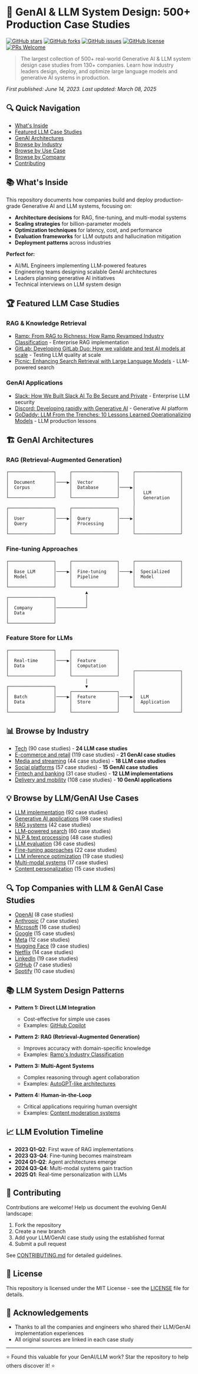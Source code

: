 # 🤖 GenAI & LLM System Design: 500+ Production Case Studies

[![GitHub stars](https://img.shields.io/github/stars/themanojdesai/genai-llm-ml-case-studies?style=social)](https://github.com/themanojdesai/genai-llm-ml-case-studies/stargazers)
[![GitHub forks](https://img.shields.io/github/forks/themanojdesai/genai-llm-ml-case-studies?style=social)](https://github.com/themanojdesai/genai-llm-ml-case-studies/network/members)
[![GitHub issues](https://img.shields.io/github/issues/themanojdesai/genai-llm-ml-case-studies)](https://github.com/themanojdesai/genai-llm-ml-case-studies/issues)
[![GitHub license](https://img.shields.io/github/license/themanojdesai/genai-llm-ml-case-studies)](https://github.com/themanojdesai/genai-llm-ml-case-studies/blob/main/LICENSE)
[![PRs Welcome](https://img.shields.io/badge/PRs-welcome-brightgreen.svg)](https://github.com/themanojdesai/genai-llm-ml-case-studies/blob/main/CONTRIBUTING.md)

> The largest collection of 500+ real-world Generative AI & LLM system design case studies from 130+ companies. Learn how industry leaders design, deploy, and optimize large language models and generative AI systems in production.

*First published: June 14, 2023. Last updated: March 08, 2025*

## 🔍 Quick Navigation
- [What's Inside](#-whats-inside)
- [Featured LLM Case Studies](#-featured-llm-case-studies)
- [GenAI Architectures](#-genai-architectures)
- [Browse by Industry](#-browse-by-industry)
- [Browse by Use Case](#-browse-by-use-case)
- [Browse by Company](#-browse-by-company)
- [Contributing](#-contributing)

## 📚 What's Inside

This repository documents how companies build and deploy production-grade Generative AI and LLM systems, focusing on:

- **Architecture decisions** for RAG, fine-tuning, and multi-modal systems
- **Scaling strategies** for billion-parameter models
- **Optimization techniques** for latency, cost, and performance
- **Evaluation frameworks** for LLM outputs and hallucination mitigation
- **Deployment patterns** across industries

**Perfect for:**
- AI/ML Engineers implementing LLM-powered features
- Engineering teams designing scalable GenAI architectures
- Leaders planning generative AI initiatives
- Technical interviews on LLM system design

## 🏆 Featured LLM Case Studies

### RAG & Knowledge Retrieval
- [Ramp: From RAG to Richness: How Ramp Revamped Industry Classification](case-studies/by-company/ramp/from-rag-to-richness-how-ramp-revamped-industry-classification.md) - Enterprise RAG implementation
- [GitLab: Developing GitLab Duo: How we validate and test AI models at scale](case-studies/by-company/gitlab/developing-gitlab-duo-how-we-validate-and-test-ai-models-at-scale.md) - Testing LLM quality at scale
- [Picnic: Enhancing Search Retrieval with Large Language Models](case-studies/by-company/picnic/enhancing-search-retrieval-with-large-language-models-llms.md) - LLM-powered search

### GenAI Applications
- [Slack: How We Built Slack AI To Be Secure and Private](case-studies/by-company/slack/how-we-built-slack-ai-to-be-secure-and-private.md) - Enterprise LLM security
- [Discord: Developing rapidly with Generative AI](case-studies/by-company/discord/developing-rapidly-with-generative-ai.md) - Generative AI platform
- [GoDaddy: LLM From the Trenches: 10 Lessons Learned Operationalizing Models](case-studies/by-company/godaddy/llm-from-the-trenches-10-lessons-learned-operationalizing-models-at-godaddy.md) - LLM production lessons

## 🏗️ GenAI Architectures

### RAG (Retrieval-Augmented Generation)
```
┌─────────────────┐     ┌─────────────────┐     ┌─────────────────┐
│                 │     │                 │     │                 │
│  Document       │────▶│  Vector         │     │                 │
│  Corpus         │     │  Database       │────▶│                 │
│                 │     │                 │     │   LLM           │
└─────────────────┘     └─────────────────┘     │   Generation    │
                                                │                 │
┌─────────────────┐     ┌─────────────────┐     │                 │
│                 │     │                 │     │                 │
│  User           │────▶│  Query          │────▶│                 │
│  Query          │     │  Processing     │     │                 │
│                 │     │                 │     │                 │
└─────────────────┘     └─────────────────┘     └─────────────────┘
```

### Fine-tuning Approaches
```
┌─────────────────┐     ┌─────────────────┐     ┌─────────────────┐
│                 │     │                 │     │                 │
│  Base LLM       │────▶│  Fine-tuning    │────▶│  Specialized    │
│  Model          │     │  Pipeline       │     │  Model          │
│                 │     │                 │     │                 │
└─────────────────┘     └─────────────────┘     └─────────────────┘
                              ▲
┌─────────────────┐           │
│                 │           │
│  Company        │───────────┘
│  Data           │
│                 │
└─────────────────┘
```

### Feature Store for LLMs
```
┌─────────────────┐     ┌─────────────────┐
│                 │     │                 │
│  Real-time      │────▶│  Feature        │
│  Data           │     │  Computation    │
│                 │     │                 │     ┌─────────────────┐
└─────────────────┘     └─────────────────┘     │                 │
                              │                 │                 │
┌─────────────────┐           ▼                 │                 │
│                 │     ┌─────────────────┐     │                 │
│  Batch          │────▶│  Feature        │────▶│  LLM            │
│  Data           │     │  Store          │     │  Application    │
│                 │     │                 │     │                 │
└─────────────────┘     └─────────────────┘     └─────────────────┘
```

## 📊 Browse by Industry

- [Tech](case-studies/by-industry/tech.md) (90 case studies) - **24 LLM case studies**
- [E-commerce and retail](case-studies/by-industry/e-commerce-and-retail.md) (119 case studies) - **21 GenAI case studies**
- [Media and streaming](case-studies/by-industry/media-and-streaming.md) (44 case studies) - **18 LLM case studies**
- [Social platforms](case-studies/by-industry/social-platforms.md) (57 case studies) - **15 GenAI case studies**
- [Fintech and banking](case-studies/by-industry/fintech-and-banking.md) (31 case studies) - **12 LLM implementations**
- [Delivery and mobility](case-studies/by-industry/delivery-and-mobility.md) (108 case studies) - **10 GenAI applications**

## 💡 Browse by LLM/GenAI Use Cases

- [LLM implementation](case-studies/by-use-case/llm.md) (92 case studies)
- [Generative AI applications](case-studies/by-use-case/generative-ai.md) (98 case studies)
- [RAG systems](case-studies/by-use-case/rag.md) (42 case studies)
- [LLM-powered search](case-studies/by-use-case/search.md) (60 case studies)
- [NLP & text processing](case-studies/by-use-case/nlp.md) (48 case studies)
- [LLM evaluation](case-studies/by-use-case/llm-evaluation.md) (36 case studies)
- [Fine-tuning approaches](case-studies/by-use-case/fine-tuning.md) (22 case studies)
- [LLM inference optimization](case-studies/by-use-case/inference-optimization.md) (19 case studies)
- [Multi-modal systems](case-studies/by-use-case/multi-modal.md) (17 case studies)
- [Content personalization](case-studies/by-use-case/content-personalization.md) (15 case studies)

## 🔍 Top Companies with LLM & GenAI Case Studies

- [OpenAI](case-studies/by-company/openai/) (8 case studies)
- [Anthropic](case-studies/by-company/anthropic/) (7 case studies)
- [Microsoft](case-studies/by-company/microsoft/) (16 case studies)
- [Google](case-studies/by-company/google/) (15 case studies)
- [Meta](case-studies/by-company/meta/) (12 case studies)
- [Hugging Face](case-studies/by-company/hugging-face/) (9 case studies)
- [Netflix](case-studies/by-company/netflix/) (14 case studies)
- [LinkedIn](case-studies/by-company/linkedin/) (19 case studies)
- [GitHub](case-studies/by-company/github/) (7 case studies)
- [Spotify](case-studies/by-company/spotify/) (10 case studies)

## 📚 LLM System Design Patterns

- **Pattern 1: Direct LLM Integration**
  - Cost-effective for simple use cases
  - Examples: [GitHub Copilot](case-studies/by-company/github/copilot-system-design.md)

- **Pattern 2: RAG (Retrieval-Augmented Generation)**
  - Improves accuracy with domain-specific knowledge
  - Examples: [Ramp's Industry Classification](case-studies/by-company/ramp/from-rag-to-richness-how-ramp-revamped-industry-classification.md)

- **Pattern 3: Multi-Agent Systems**
  - Complex reasoning through agent collaboration
  - Examples: [AutoGPT-like architectures](case-studies/by-use-case/multi-agent.md)

- **Pattern 4: Human-in-the-Loop**
  - Critical applications requiring human oversight
  - Examples: [Content moderation systems](case-studies/by-use-case/content-moderation.md)

## 📈 LLM Evolution Timeline

- **2023 Q1-Q2**: First wave of RAG implementations
- **2023 Q3-Q4**: Fine-tuning becomes mainstream
- **2024 Q1-Q2**: Agent architectures emerge
- **2024 Q3-Q4**: Multi-modal systems gain traction
- **2025 Q1**: Real-time personalization with LLMs

## 🤝 Contributing

Contributions are welcome! Help us document the evolving GenAI landscape:

1. Fork the repository
2. Create a new branch
3. Add your LLM/GenAI case study using the established format
4. Submit a pull request

See [CONTRIBUTING.md](CONTRIBUTING.md) for detailed guidelines.

## 📄 License

This repository is licensed under the MIT License - see the [LICENSE](LICENSE) file for details.

## 🙏 Acknowledgements

- Thanks to all the companies and engineers who shared their LLM/GenAI implementation experiences
- All original sources are linked in each case study

---

⭐ Found this valuable for your GenAI/LLM work? Star the repository to help others discover it! ⭐